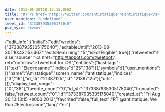 ```yaml
---
date: 2013-08-30T10:13:15.000Z
title: "RT <a href='http://twitter.com/antistatique'>@antistatique</a>: We Run #Electrosanne″"
user_mentions: "undefined"
tweet_id: "373387935305175040"
pub_type: "tweet"
---
```

{"edit_info":{"initial":{"editTweetIds":["373387935305175040"],"editableUntil":"2013-08-30T10:43:15.646Z","editsRemaining":"5","isEditEligible":true}},"retweeted":false,"source":"<a href=\"http://tapbots.com/tweetbot\" rel=\"nofollow\">Tweetbot for iOS</a>","entities":{"hashtags":[{"text":"Electrosanne","indices":["25","38"]}],"symbols":[],"user_mentions":[{"name":"Antistatique","screen_name":"antistatique","indices":["3","16"],"id_str":"21387125","id":"21387125"}],"urls":[]},"display_text_range":["0","38"],"favorite_count":"0","id_str":"373387935305175040","truncated":false,"retweet_count":"0","id":"373387935305175040","created_at":"Fri Aug 30 10:13:15 +0000 2013","favorited":false,"full_text":"RT @antistatique: We Run #Electrosanne","lang":"en"}
